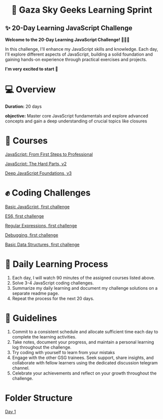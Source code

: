 <h1 align="center">🚀 Gaza Sky Geeks Learning Sprint </h1>

## ✨️ 20-Day Learning JavaScript Challenge
**Welcome to the 20-Day Learning JavaScript Challenge! 👩‍💻🤗**

In this challenge, I'll enhance my JavaScript skills and knowledge. Each day, I'll explore different aspects of JavaScript, building a solid foundation and gaining hands-on experience through practical exercises and projects.

**I'm very excited to start 🌸**

# 💻 Overview 
**Duration:** 20 days 

**objective:** Master core JavaScript fundamentals and explore advanced concepts and gain a deep understanding of crucial topics like closures

# 🔎 Courses 
[JavaScript: From First Steps to Professional](https://frontendmasters.com/courses/javascript-first-steps/)

[JavaScript: The Hard Parts, v2](https://frontendmasters.com/courses/javascript-hard-parts-v2/)

 [Deep JavaScript Foundations, v3](https://frontendmasters.com/courses/deep-javascript-v3/)

# ✊ Coding Challenges
[Basic JavaScript, first challenge](https://www.freecodecamp.org/learn/javascript-algorithms-and-data-structures/basic-javascript/comment-your-javascript-code)

[ES6, first challenge](https://www.freecodecamp.org/learn/javascript-algorithms-and-data-structures/es6/compare-scopes-of-the-var-and-let-keywords)

[Regular Expressions, first challenge](https://www.freecodecamp.org/learn/javascript-algorithms-and-data-structures/regular-expressions/using-the-test-method)

[Debugging, first challenge](https://www.freecodecamp.org/learn/javascript-algorithms-and-data-structures/debugging/use-the-javascript-console-to-check-the-value-of-a-variable)

[Basic Data Structures, first challenge](https://www.freecodecamp.org/learn/javascript-algorithms-and-data-structures/basic-data-structures/use-an-array-to-store-a-collection-of-data)

# 🧠 Daily Learning Process
1. Each day, I will watch 90 minutes of the assigned courses listed above.
2. Solve 3-4 JavaScript coding challenges.
3. Summarize my daily learning and document my challenge solutions on a separate readme page.
4. Repeat the process for the next 20 days.

# 📣 Guidelines 
1. Commit to a consistent schedule and allocate sufficient time each day to complete the learning activities.
2. Take notes, document your progress, and maintain a personal learning log throughout the challenge.
3. Try coding with yourself to learn from your mistaks
4. Engage with the other GSG trainees. Seek support, share insights, and collaborate with fellow learners using the dedicated discussion telegram channel.
5. Celebrate your achievements and reflect on your growth throughout the challenge.

# Folder Structure
[Day 1](https://github.com/Safa-Kamal-q/Mastering-JavaScript-in-20-Days/blob/main/Day%201.md) 

